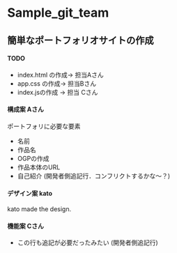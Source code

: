 # Sample_git_team
## 簡単なポートフォリオサイトの作成
#### TODO

* index.html の作成-> 担当Aさん
* app.css の作成-> 担当Bさん
* index.jsの作成 -> 担当 Cさん

#### 構成案 Aさん
ポートフォリに必要な要素
- 名前
- 作品名
- OGPの作成
- 作品本体のURL
- 自己紹介 (開発者側追記行．コンフリクトするかな～？)

#### デザイン案 kato
kato made the design.


#### 機能案 Cさん
- この行も追記が必要だったみたい (開発者側追記行)